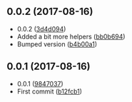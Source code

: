 <a name="0.0.2"></a>
## 0.0.2 (2017-08-16)

* 0.0.2 ([3d4d094](https://github.com/wessberg/pathutil/commit/3d4d094))
* Added a bit more helpers ([bb0b694](https://github.com/wessberg/pathutil/commit/bb0b694))
* Bumped version ([b4b00a1](https://github.com/wessberg/pathutil/commit/b4b00a1))



<a name="0.0.1"></a>
## 0.0.1 (2017-08-16)

* 0.0.1 ([9847037](https://github.com/wessberg/pathutil/commit/9847037))
* First commit ([b12fcb1](https://github.com/wessberg/pathutil/commit/b12fcb1))



